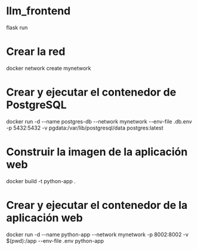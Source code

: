 # llm_frontend

flask run

# Crear la red
docker network create mynetwork

# Crear y ejecutar el contenedor de PostgreSQL
docker run -d --name postgres-db --network mynetwork --env-file .db.env -p 5432:5432 -v pgdata:/var/lib/postgresql/data postgres:latest

# Construir la imagen de la aplicación web
docker build -t python-app .

# Crear y ejecutar el contenedor de la aplicación web
docker run -d --name python-app --network mynetwork -p 8002:8002 -v $(pwd):/app --env-file .env python-app
